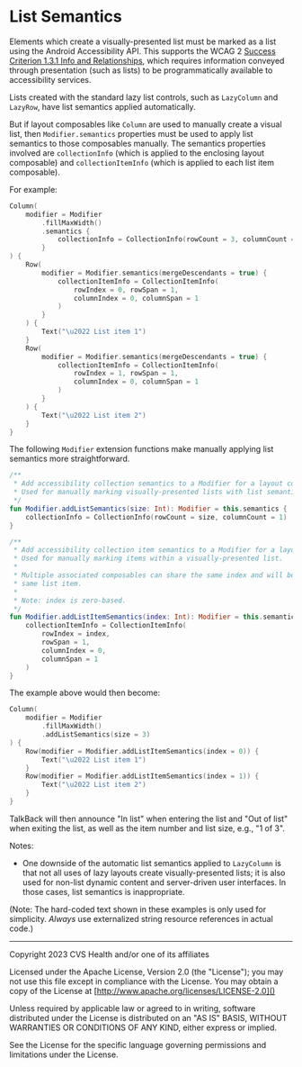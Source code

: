 # List Semantics
Elements which create a visually-presented list must be marked as a list using the Android Accessibility API. This supports the WCAG 2 [Success Criterion 1.3.1 Info and Relationships](https://www.w3.org/TR/WCAG21/#info-and-relationships), which requires information conveyed through presentation (such as lists) to be programmatically available to accessibility services.

Lists created with the standard lazy list controls, such as `LazyColumn` and `LazyRow`, have list semantics applied automatically.

But if layout composables like `Column` are used to manually create a visual list, then `Modifier.semantics` properties must be used to apply list semantics to those composables manually. The semantics properties involved are `collectionInfo` (which is applied to the enclosing layout composable) and `collectionItemInfo` (which is applied to each list item composable).

For example:

```kotlin
Column(
    modifier = Modifier
        .fillMaxWidth()
        .semantics {
            collectionInfo = CollectionInfo(rowCount = 3, columnCount = 1)
        }
) {
    Row(
        modifier = Modifier.semantics(mergeDescendants = true) {
            collectionItemInfo = CollectionItemInfo(
                rowIndex = 0, rowSpan = 1,
                columnIndex = 0, columnSpan = 1
            )
        }
    ) {
        Text("\u2022 List item 1")
    }
    Row(
        modifier = Modifier.semantics(mergeDescendants = true) { 
            collectionItemInfo = CollectionItemInfo(
                rowIndex = 1, rowSpan = 1,
                columnIndex = 0, columnSpan = 1
            )
        }
    ) {
        Text("\u2022 List item 2")
    }
}
```

The following `Modifier` extension functions make manually applying list semantics more straightforward.

```kotlin
/**
 * Add accessibility collection semantics to a Modifier for a layout composable.
 * Used for manually marking visually-presented lists with list semantics.
 */
fun Modifier.addListSemantics(size: Int): Modifier = this.semantics { 
    collectionInfo = CollectionInfo(rowCount = size, columnCount = 1)
}

/**
 * Add accessibility collection item semantics to a Modifier for a layout's child composables.
 * Used for manually marking items within a visually-presented list.
 *
 * Multiple associated composables can share the same index and will be treated semantically as the
 * same list item.
 *
 * Note: index is zero-based.
 */
fun Modifier.addListItemSemantics(index: Int): Modifier = this.semantics(mergeDescendants = true) {
    collectionItemInfo = CollectionItemInfo(
        rowIndex = index,
        rowSpan = 1,
        columnIndex = 0,
        columnSpan = 1
    )
}
```

The example above would then become:

```kotlin
Column(
    modifier = Modifier
        .fillMaxWidth()
        .addListSemantics(size = 3)
) {
    Row(modifier = Modifier.addListItemSemantics(index = 0)) {
        Text("\u2022 List item 1")
    }
    Row(modifier = Modifier.addListItemSemantics(index = 1)) {
        Text("\u2022 List item 2")
    }
}
```

TalkBack will then announce "In list" when entering the list and "Out of list" when exiting the list, as well as the item number and list size, e.g., "1 of 3".

Notes:

* One downside of the automatic list semantics applied to `LazyColumn` is that not all uses of lazy layouts create visually-presented lists; it is also used for non-list dynamic content and server-driven user interfaces. In those cases, list semantics is inappropriate. 

(Note: The hard-coded text shown in these examples is only used for simplicity. _Always_ use externalized string resource references in actual code.)

----

Copyright 2023 CVS Health and/or one of its affiliates

Licensed under the Apache License, Version 2.0 (the "License");
you may not use this file except in compliance with the License.
You may obtain a copy of the License at
[http://www.apache.org/licenses/LICENSE-2.0]()

Unless required by applicable law or agreed to in writing, software
distributed under the License is distributed on an "AS IS" BASIS,
WITHOUT WARRANTIES OR CONDITIONS OF ANY KIND, either express or implied.

See the License for the specific language governing permissions and
limitations under the License.